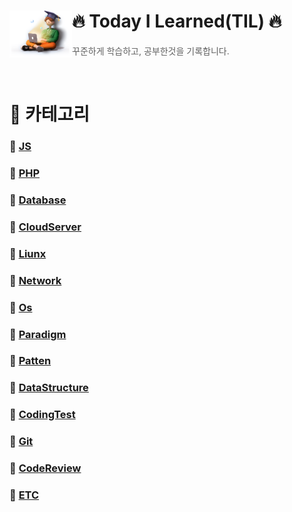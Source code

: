 # 🔥 Today I Learned(TIL) 🔥  <img src="./logo.png" align=left width="100" alt="TIL Logo" />

> 꾸준하게 학습하고, 공부한것을 기록합니다.

<br/>

# 📂 카테고리
### 📝 [JS](./study/JS/js.md)

### 📝 [PHP](./study/PHP/php.md)

### 📝 [Database](./study/Database/database.md)

### 📝 [CloudServer](./study/CloudServer/cloudserver.md)
### 📝 [Liunx](./study/Liunx/liunx.md)

### 📝 [Network](./study/Network/network.md)

### 📝 [Os](./study/Os/os.md)

### 📝 [Paradigm](./study/Paradigm/paradigm.md)

### 📝 [Patten](./study/Pattern/patten.md)

### 📝 [DataStructure](/study/DataStructure/datastructure.md)

### 📝 [CodingTest](./study/CodingTest/codingtest.md)
### 📝 [Git](./study/Git/)

### 📝 [CodeReview](./study/Codereview/codereview.md)

### 📝 [ETC](./study/ETC/etc.md)